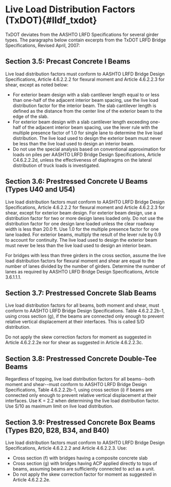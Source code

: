 Live Load Distribution Factors (TxDOT){#lldf_txdot}
======================================
TxDOT deviates from the AASHTO LRFD Specifications for several girder types. The paragraphs below contain excerpts from the TxDOT LRFD Bridge Specifications, Revised April, 2007:

Section 3.5: Precast Concrete I Beams 
--------------------------------------
Live load distribution factors must conform to AASHTO LRFD Bridge Design Specifications, Article 4.6.2.2.2 for flexural moment and Article 4.6.2.2.3 for shear, except as noted below:

* For exterior beam design with a slab cantilever length equal to or less than one-half of the adjacent interior beam spacing, use the live load distribution factor for the interior beam. The slab cantilever length is defined as the distance from the center line of the exterior beam to the edge of the slab. 
* For exterior beam design with a slab cantilever length exceeding one-half of the adjacent interior beam spacing, use the lever rule with the multiple presence factor of 1.0 for single lane to determine the live load distribution. The live load used to design the exterior beam must never be less than the live load used to design an interior beam.
* Do not use the special analysis based on conventional approximation for loads on piles per AASHTO LRFD Bridge Design Specifications, Article C4.6.2.2.2d, unless the effectiveness of diaphragms on the lateral distribution of truck loads is investigated.

Section 3.6: Prestressed Concrete U Beams (Types U40 and U54)
-------------------------------------------------------------
Live load distribution factors must conform to AASHTO LRFD Bridge Design Specifications, Article 4.6.2.2.2 for flexural moment and Article 4.6.2.2.3 for shear, except for exterior beam design. For exterior beam design, use a distribution factor for two or more design lanes loaded only. Do not use the distribution factor for one design lane loaded unless the clear roadway width is less than 20.0 ft. Use 1.0 for the multiple presence factor for one lane loaded. For exterior beams, multiply the result of the lever rule by 0.9 to account for continuity. The live load used to design the exterior beam must never be less than the live load used to design an interior beam.

For bridges with less than three girders in the cross section, assume the live load distribution factors for flexural moment and shear are equal to the number of lanes divided by the number of girders. Determine the number of lanes as required by AASHTO LRFD Bridge Design Specifications, Article 3.6.1.1.1.

Section 3.7: Prestressed Concrete Slab Beams
---------------------------------------------
Live load distribution factors for all beams, both moment and shear, must conform to AASHTO LRFD Bridge Design Specifications. Table 4.6.2.2.2b-1, using cross section (g), if the beams are connected only enough to prevent relative vertical displacement at their interfaces. This is called S/D distribution.

Do not apply the skew correction factors for moment as suggested in Article 4.6.2.2.2e nor for shear as suggested in Article 4.6.2.2.3c.

Section 3.8: Prestressed Concrete Double-Tee Beams
--------------------------------------------------
Regardless of topping, live load distribution factors for all beams--both moment and shear--must conform to AASHTO LRFD Bridge Design Specifications, Table 4.6.2.2.2b-1, using cross section (i) if beams are connected only enough to prevent relative vertical displacement at their interfaces. Use K = 2.2 when determining the live load distribution factor. Use S/10 as maximum limit on live load distribution.

Section 3.9: Prestressed Concrete Box Beams (Types B20, B28, B34, and B40)
--------------------------------------------------------------------------
Live load distribution factors must conform to AASHTO LRFD Bridge Design Specifications, Article 4.6.2.2.2 and Article 4.6.2.2.3. Use:

* Cross section (f) with bridges having a composite concrete slab
* Cross section (g) with bridges having ACP applied directly to tops of beams, assuming beams are sufficiently connected to act as a unit.
* Do not apply the skew correction factor for moment as suggested in Article 4.6.2.2.2e.


